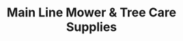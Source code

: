 ---
title: "Main Line Mower & Tree Care Supplies"
url: /berwyn/main-line-mower-und-tree-care-supplies/
shop: Eisenwaren
---